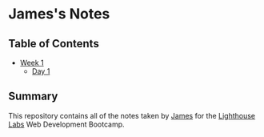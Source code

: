 # James's Notes

## Table of Contents
* [Week 1](/Week_1)
  * [Day 1](/Week_1/Day_1/) 

## Summary 

This repository contains all of the notes taken by [James](https://github.com/james-booker1/Lighthouse-web-notes) for the [Lighthouse Labs](https://www.lighthouselabs.ca/) Web Development Bootcamp. 